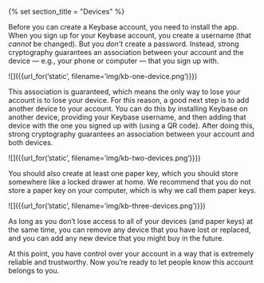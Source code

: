 {% set section_title = "Devices" %}

Before you can create a Keybase account, you need to install the app. When you sign up for your Keybase account, you create a username (that *cannot* be changed). But you *don’t* create a password. Instead, strong cryptography guarantees an association between your account and the device — e.g., your phone or computer — that you sign up with.

![]({{url_for(’static’, filename=’img/kb-one-device.png’)}})

This association is guaranteed, which means the only way to lose your account is to lose your device. For this reason, a good next step is to add another device to your account. You can do this by installing Keybase on another device, providing your Keybase username, and then adding that device with the one you signed up with (using a QR code). After doing this, strong cryptography guarantees an association between your account and both devices.

![]({{url_for(’static’, filename=’img/kb-two-devices.png’)}})

You should also create at least one paper key, which you should store somewhere like a locked drawer at home. We recommend that you do not store a paper key on your computer, which is why we call them paper keys.

![]({{url_for(’static’, filename=’img/kb-three-devices.png’)}})

As long as you don’t lose access to all of your devices (and paper keys) at the same time, you can remove any device that you have lost or replaced, and you can add any new device that you might buy in the future.

At this point, you have control over your account in a way that is extremely reliable and trustworthy. Now you’re ready to let people know this account belongs to you.
